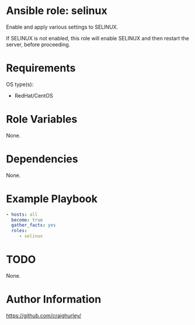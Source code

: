 # Ansible role: selinux

Enable and apply various settings to SELINUX.

If SELINUX is not enabled, this role will enable SELINUX and then restart the server, before proceeding.

# Requirements

OS type(s):
- RedHat/CentOS

# Role Variables

None.

# Dependencies

None.

# Example Playbook

```yaml
- hosts: all
  become: true
  gather_facts: yes
  roles:
     - selinux
```

# TODO

None.

# Author Information

https://github.com/craighurley/
